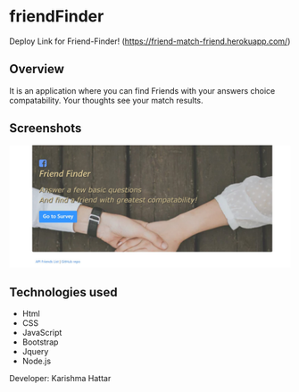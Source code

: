 # friendFinder

Deploy Link for Friend-Finder!
(https://friend-match-friend.herokuapp.com/)

## Overview
 It is an application where you can find Friends with your answers choice compatability. Your thoughts see your match results. 

## Screenshots
![ Friend Finder! ](https://github.com/kaur1081/friendFinder/blob/master/images/bg.jpg)

## Technologies used

- Html
- CSS
- JavaScript
- Bootstrap
- Jquery 
- Node.js

Developer: Karishma Hattar